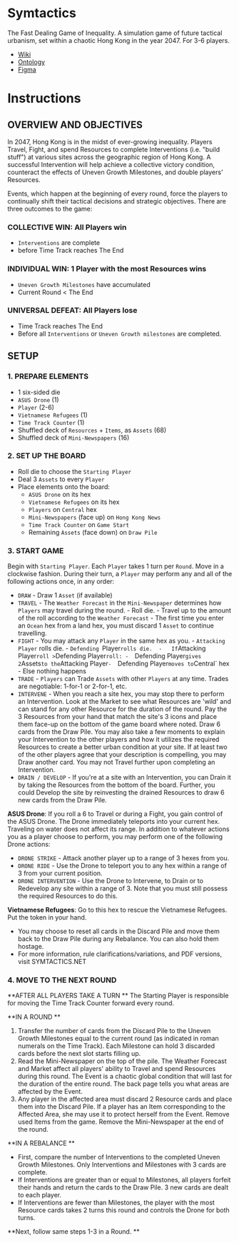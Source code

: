 # Symtactics

The Fast Dealing Game of Inequality.
A simulation game of future tactical urbanism, set within a chaotic Hong Kong in the year 2047. For 3-6 players.

-   [Wiki](https://github.com/Hartaki/symtactics/wiki)
-   [Ontology](https://airtable.com/appYlFUTnHJD8kNUx/tbl2gMnbXPxuPqZkO/viw04RaxLBGdozGs2?blocks=hide)
-   [Figma](https://airtable.com/appYlFUTnHJD8kNUx/tbl2gMnbXPxuPqZkO/viw04RaxLBGdozGs2?blocks=hide)

# Instructions

## OVERVIEW AND OBJECTIVES

In 2047, Hong Kong is in the midst of ever-growing inequality. Players Travel, Fight, and spend Resources to complete Interven­tions (i.e. "build stuff") at various sites across the geographic region of Hong Kong. A successful Intervention will help achieve a collective victory condition, counteract the effects of Uneven Growth Milestones, and double players' Resources.

Events, which happen at the beginning of every round, force the players to continually shift their tactical decisions and strate­gic objectives. There are three outcomes to the game:

### COLLECTIVE WIN: All Players win
- `Interventions` are complete
- before Time Track reaches The End 

### INDIVIDUAL WIN: 1 Player with the most Resources wins
- `Uneven Growth Milestones` have accumulated
- Current Round < The End 

### UNIVERSAL DEFEAT: All Players lose
- Time Track reaches The End 
- Before all `Interventions` or `Uneven Growth milestones` are completed.

## SETUP

### 1. PREPARE ELEMENTS

-   1 six-sided die
-   `ASUS Drone` (1)
-   `Player` (2-6)
-   `Vietnamese Refugees` (1)
-   `Time Track Counter` (1)
-   Shuffled deck of `Resources` + `Items`, as `Assets` (68)
-   Shuffled deck of `Mini-Newspapers` (16)

### 2. SET UP THE BOARD

- Roll die to choose the `Starting Player`
- Deal 3 `Assets` to every `Player`
- Place elements onto the board:
  - `ASUS Drone` on its hex
  - `Vietnamese Refugees` on its hex
  - `Players` on `Central` hex
  - `Mini-Newspapers` (face up) on `Hong Kong News`
  - `Time Track Counter` on `Game Start`
  -  Remaining `Assets` (face down) on `Draw Pile`
 
### 3. START GAME

Begin with `Starting Player`. Each `Player` takes 1 turn per `Round`. Move in a clockwise fashion. During their turn, a `Player` may perform any and all of the following actions once, in any order:

-   `DRAW` - Draw 1 `Asset` (if available)
-   `TRAVEL` 
        - The `Weather Forecast` in the `Mini-Newspaper` determines how `Players` may travel during the round.
        - Roll die. 
        - Travel up to the amount of the roll according to the `Weather Forecast`
        - The first time you enter an `Ocean` hex from a land hex, you must discard 1 `Asset` to continue travelling.
-   `FIGHT` - You may attack any `Player` in the same hex as you. 
        -   `Attacking Player` rolls die. 
        -   `Defending `Player` rolls die. 
        -   If `Attacking Player` roll > `Defending Player` roll:
            -   `Defending Player` gives 2 `Assets` to the `Attacking Player`
            -   `Defending Player` moves to `Central` hex 
        -   Else nothing happens 
-   `TRADE` - `Players` can Trade `Assets` with other `Players` at any time. Trades are negotiable: 1-for-1 or 2-for-1, etc.
-   `INTERVENE` - When you reach a site hex, you may stop there to perform an Intervention. Look at the Market to see what Resources are 'wild' and can stand for any other Resource for the duration of the round. Pay the 3 Resources from your hand that match the site's 3 icons and place them face-up on the bottom of the game board where noted. Draw 6 cards from the Draw Pile. You may also take a few moments to explain your Intervention to the other players and how it utilizes the required Resources to create a better urban condition at your site. If at least two of the other players agree that your description is compelling, you may Draw another card. You may not Travel further upon complet­ing an Intervention.
-   `DRAIN / DEVELOP` - If you're at a site with an Intervention, you can Drain it by taking the Resources from the bottom of the board. Further, you could Develop the site by reinvesting the drained Resources to draw 6 new cards from the Draw Pile.

**ASUS Drone**: If you roll a 6 to Travel or during a Fight, you gain control of the ASUS Drone. The Drone immedi­ately teleports into your current hex. Traveling on water does not affect its range. In addition to whatever actions you as a player choose to perform, you may perform one of the following Drone actions:

-   `DRONE STRIKE` - Attack another player up to a range of 3 hexes from you.
-   `DRONE RIDE` - Use the Drone to teleport you to any hex within a range of 3 from your current position.
-   `DRONE INTERVENTION` - Use the Drone to Intervene, to Drain or to Redevelop any site within a range of 3. Note that you must still possess the required Resources to do this.

**Vietnamese Refugees**: Go to this hex to rescue the Vietnamese Refugees. Put the token in your hand.

-   You may choose to reset all cards in the Discard Pile and move them back to the Draw Pile during any Rebalance. You can also hold them hostage.
-   For more information, rule clarifications/variations, and PDF versions, visit SYMTACTICS.NET

### 4. MOVE TO THE NEXT ROUND

**AFTER ALL PLAYERS TAKE A TURN **
The Starting Player is responsible for moving the Time Track Counter forward every round.

**IN A ROUND **

1. Transfer the number of cards from the Discard Pile to the Uneven Growth Milestones equal to the current round (as indicated in roman numerals on the Time Track). Each Milestone can hold 3 discarded cards before the next slot starts filling up.
2. Read the Mini-Newspaper on the top of the pile. The Weather Forecast and Market affect all players' ability to Travel and spend Resources during this round. The Event is a chaotic global condition that will last for the duration of the entire round. The back page tells you what areas are affected by the Event.
3. Any player in the affected area must discard 2 Resource cards and place them into the Discard Pile. If a player has an Item corresponding to the Affected Area, she may use it to protect herself from the Event. Remove used Items from the game. Remove the Mini-Newspaper at the end of the round.

**IN A REBALANCE **

-   First, compare the number of Interventions to the com­pleted Uneven Growth Milestones. Only Interventions and Milestones with 3 cards are complete.
-   If Interventions are greater than or equal to Milestones, all players forfeit their hands and return the cards to the Draw Pile. 3 new cards are dealt to each player.
-   If Interventions are fewer than Milestones, the player with the most Resource cards takes 2 turns this round and controls the Drone for both turns.

**Next, follow same steps 1-3 in a Round. **
